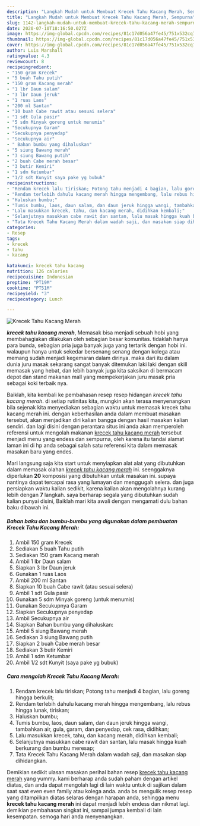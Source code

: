 ```yaml
---
description: "Langkah Mudah untuk Membuat Krecek Tahu Kacang Merah, Sempurna"
title: "Langkah Mudah untuk Membuat Krecek Tahu Kacang Merah, Sempurna"
slug: 1142-langkah-mudah-untuk-membuat-krecek-tahu-kacang-merah-sempurna
date: 2020-07-10T18:16:50.027Z
image: https://img-global.cpcdn.com/recipes/81c17d056a47fe45/751x532cq70/krecek-tahu-kacang-merah-foto-resep-utama.jpg
thumbnail: https://img-global.cpcdn.com/recipes/81c17d056a47fe45/751x532cq70/krecek-tahu-kacang-merah-foto-resep-utama.jpg
cover: https://img-global.cpcdn.com/recipes/81c17d056a47fe45/751x532cq70/krecek-tahu-kacang-merah-foto-resep-utama.jpg
author: Luis Marshall
ratingvalue: 4.3
reviewcount: 8
recipeingredient:
- "150 gram Krecek"
- "5 buah Tahu putih"
- "150 gram Kacang merah"
- "1 lbr Daun salam"
- "3 lbr Daun jeruk"
- "1 ruas Laos"
- "200 ml Santan"
- "10 buah Cabe rawit atau sesuai selera"
- "1 sdt Gula pasir"
- "5 sdm Minyak goreng untuk menumis"
- "Secukupnya Garam"
- "Secukupnya penyedap"
- "Secukupnya air"
- " Bahan bumbu yang dihaluskan"
- "5 siung Bawang merah"
- "3 siung Bawang putih"
- "2 buah Cabe merah besar"
- "3 butir Kemiri"
- "1 sdm Ketumbar"
- "1/2 sdt Kunyit saya pake yg bubuk"
recipeinstructions:
- "Rendam krecek lalu tiriskan; Potong tahu menjadi 4 bagian, lalu goreng hingga berkulit;"
- "Rendam terlebih dahulu kacang merah hingga mengembang, lalu rebus hingga lunak, tiriskan;"
- "Haluskan bumbu;"
- "Tumis bumbu, laos, daun salam, dan daun jeruk hingga wangi, tambahkan air, gula, garam, dan penyedap, cek rasa, didihkan;"
- "Lalu masukkan krecek, tahu, dan kacang merah, didihkan kembali;"
- "Selanjutnya masukkan cabe rawit dan santan, lalu masak hingga kuah berkurang dan bumbu meresap;"
- "Tata Krecek Tahu Kacang Merah dalam wadah saji, dan masakan siap dihidangkan."
categories:
- Resep
tags:
- krecek
- tahu
- kacang

katakunci: krecek tahu kacang 
nutrition: 126 calories
recipecuisine: Indonesian
preptime: "PT19M"
cooktime: "PT51M"
recipeyield: "3"
recipecategory: Lunch

---
```



![Krecek Tahu Kacang Merah](https://img-global.cpcdn.com/recipes/81c17d056a47fe45/751x532cq70/krecek-tahu-kacang-merah-foto-resep-utama.jpg)

<b><i>krecek tahu kacang merah</i></b>, Memasak bisa menjadi sebuah hobi yang membahagiakan dilakukan oleh sebagian besar komunitas. tidaklah hanya para bunda, sebagian pria juga banyak juga yang tertarik dengan hobi ini. walaupun hanya untuk sekedar bersenang senang dengan kolega atau memang sudah menjadi kegemaran dalam dirinya. maka dari itu dalam dunia juru masak sekarang sangat banyak ditemukan laki laki dengan skill memasak yang hebat, dan lebih banyak juga kita saksikan di bermacam depot dan stand makanan mall yang mempekerjakan juru masak pria sebagai koki terbaik nya.

Baiklah, kita kembali ke pembahasan resep resep hidangan <i>krecek tahu kacang merah</i>. di setiap rutinitas kita, mungkin akan terasa menyenangkan bila sejenak kita menyediakan sebagian waktu untuk memasak krecek tahu kacang merah ini. dengan keberhasilan anda dalam membuat masakan tersebut, akan menjadikan diri kalian bangga dengan hasil masakan kalian sendiri. dan lagi disini dengan perantara situs ini anda akan memperoleh referensi untuk mengolah makanan <u>krecek tahu kacang merah</u> tersebut menjadi menu yang endess dan sempurna, oleh karena itu tandai alamat laman ini di hp anda sebagai salah satu referensi kita dalam memasak masakan baru yang endes.




Mari langsung saja kita start untuk menyiapkan alat alat yang dibutuhkan dalam memasak olahan <u><i>krecek tahu kacang merah</i></u> ini. seenggaknya diperlukan <b>20</b> komposisi yang dibutuhkan untuk masakan ini. supaya nantinya dapat tercapai rasa yang lumayan dan menggugah selera. dan juga persiapkan waktu kalian sedikit, karena kalian akan mengolahnya kurang lebih dengan <b>7</b> langkah. saya berharap segala yang dibutuhkan sudah kalian punyai disini, Baiklah mari kita awali dengan mengamati dulu bahan baku dibawah ini.

<!--inarticleads1-->

##### Bahan baku dan bumbu-bumbu yang digunakan dalam pembuatan Krecek Tahu Kacang Merah:

1. Ambil 150 gram Krecek
1. Sediakan 5 buah Tahu putih
1. Sediakan 150 gram Kacang merah
1. Ambil 1 lbr Daun salam
1. Siapkan 3 lbr Daun jeruk
1. Gunakan 1 ruas Laos
1. Ambil 200 ml Santan
1. Siapkan 10 buah Cabe rawit (atau sesuai selera)
1. Ambil 1 sdt Gula pasir
1. Gunakan 5 sdm Minyak goreng (untuk menumis)
1. Gunakan Secukupnya Garam
1. Siapkan Secukupnya penyedap
1. Ambil Secukupnya air
1. Siapkan  Bahan bumbu yang dihaluskan:
1. Ambil 5 siung Bawang merah
1. Sediakan 3 siung Bawang putih
1. Siapkan 2 buah Cabe merah besar
1. Sediakan 3 butir Kemiri
1. Ambil 1 sdm Ketumbar
1. Ambil 1/2 sdt Kunyit (saya pake yg bubuk)




<!--inarticleads2-->

##### Cara mengolah Krecek Tahu Kacang Merah:

1. Rendam krecek lalu tiriskan; Potong tahu menjadi 4 bagian, lalu goreng hingga berkulit;
1. Rendam terlebih dahulu kacang merah hingga mengembang, lalu rebus hingga lunak, tiriskan;
1. Haluskan bumbu;
1. Tumis bumbu, laos, daun salam, dan daun jeruk hingga wangi, tambahkan air, gula, garam, dan penyedap, cek rasa, didihkan;
1. Lalu masukkan krecek, tahu, dan kacang merah, didihkan kembali;
1. Selanjutnya masukkan cabe rawit dan santan, lalu masak hingga kuah berkurang dan bumbu meresap;
1. Tata Krecek Tahu Kacang Merah dalam wadah saji, dan masakan siap dihidangkan.




Demikian sedikit ulasan masakan perihal bahan resep <u>krecek tahu kacang merah</u> yang yummy. kami berharap anda sudah paham dengan artikel diatas, dan anda dapat mengolah lagi di lain waktu untuk di sajikan dalam saat saat even even family atau kolega anda. anda bs mengulik resep resep yang ditampilkan diatas selaras dengan harapan anda, sehingga menu <b>krecek tahu kacang merah</b> ini dapat menjadi lebih endess dan nikmat lagi. demikian pembahasan singkat ini, sampai jumpa kembali di lain kesempatan. semoga hari anda menyenangkan.

